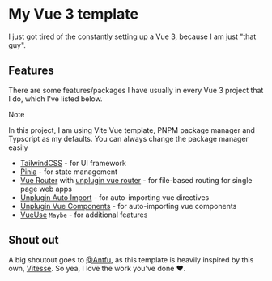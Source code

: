 # My Vue 3 template

I just got tired of the constantly setting up a Vue 3, because I am just "that guy".

## Features

There are some features/packages I have usually in every Vue 3 project that I do, which I've listed below.

> [!NOTE]
> In this project, I am using Vite Vue template, PNPM package manager and Typscript as my defaults. You can always change the package manager easily

- [TailwindCSS](https://tailwindcss.com/docs/installation/using-vite) - for UI framework
- [Pinia](https://pinia.vuejs.org/getting-started.html) - for state management
- [Vue Router](https://router.vuejs.org/installation.html) with [unplugin vue router](https://github.com/posva/unplugin-vue-router?tab=readme-ov-file#install) - for file-based routing for single page web apps
- [Unplugin Auto Import](https://github.com/unplugin/unplugin-auto-import?tab=readme-ov-file#install) - for auto-importing vue directives
- [Unplugin Vue Components](https://github.com/unplugin/unplugin-vue-components?tab=readme-ov-file#installation) - for auto-importing vue components
- [VueUse](https://vueuse.org/guide/) `Maybe` - for additional features

## Shout out

A big shoutout goes to [@Antfu](https://github.com/antfu), as this template is heavily inspired by this own, [Vitesse](https://github.com/antfu-collective/vitesse). So yea, I love the work you've done :heart:.
